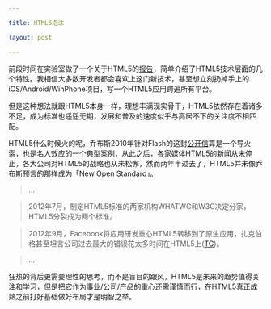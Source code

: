 ```yaml
---

title: HTML5泡沫

layout: post

---
```

前段时间在实验室做了一个关于HTML5的[报告](http://allenyip.github.com/HTML5/template/index.html)，简单介绍了HTML5技术层面的几个特性。我相信大多数开发者都会喜欢上这门新技术，甚至想立刻扔掉手上的iOS/Android/WinPhone项目，写一个HTML5应用跨遍所有平台。

但是这种想法就跟HTML5本身一样，理想丰满现实骨干，HTML5依然存在着诸多不足，成为标准也遥遥无期，发展和普及的速度似乎与高居不下的关注度不相匹配。

HTML5什么时候火的呢，乔布斯2010年针对Flash的这封[公开信](http://www.apple.com/hotnews/thoughts-on-flash/)算是一个导火索，也是名人效应的一个典型案例，从此之后，各家媒体HTML5的新闻从未停止，各大公司对HTML5的战略也从未松懈，然而两年半过去了，HTML5并未像乔布斯预言的那样成为「New Open Standard」。

>...

>2012年7月，制定HTML5标准的两家机构WHATWG和W3C决定分家，HTML5分裂成为两个标准。

>2012年9月，Facebook将应用研发重心HTML5转移到了原生应用，扎克伯格甚至坦言公司过去最大的错误花太多时间在HTML5上([TC](http://techcrunch.com/2012/09/11/mark-zuckerberg-our-biggest-mistake-with-mobile-was-betting-too-much-on-html5/))。

>...

狂热的背后更需要理性的思考，而不是盲目的跟风，HTML5是未来的趋势值得关注和学习，但是把它作为事业/公司/产品的重心还需谨慎而行，在HTML5真正成熟之前打好基础做好布局才是明智之举。
